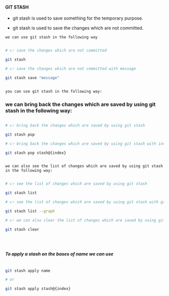 #### GIT STASH

- git stash is used to save something for the temporary purpose.

- git stash is used to save the changes which are not committed.

`we can use git stash in the following way`

```bash

# 👉 save the changes which are not committed

git stash

# 👉 save the changes which are not committed with message

git stash save "message"


you can use git stash in the following way:


```

### we can bring back the changes which are saved by using git stash in the following way:

```bash

# 👉 bring back the changes which are saved by using git stash

git stash pop

# 👉 bring back the changes which are saved by using git stash with index

git stash pop stash@{index}


```

```

```

`we can also see the list of changes which are saved by using git stash in the following way:`

```bash

# 👉 see the list of changes which are saved by using git stash

git stash list

# 👉 see the list of changes which are saved by using git stash with graph

git stash list --graph

# 👉 we can also clear the list of changes which are saved by using git stash in the following way:

git stash clear




```

```

```

##### To apply a stash on the bases of name we can use

```bash

git stash apply name

# or

git stash apply stash@{index}



```
